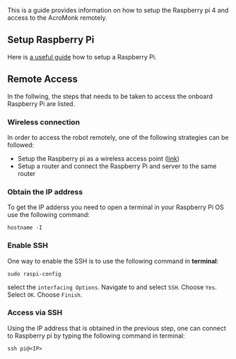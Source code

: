 This is a guide provides information on how to setup the Raspberry pi 4 and access to the AcroMonk remotely. 

## Setup Raspberry Pi
Here is [a useful guide](https://projects.raspberrypi.org/en/projects/raspberry-pi-setting-up) how to setup a Raspberry Pi.

## Remote Access
In the follwing, the steps that needs to be taken to access the onboard Raspberry Pi are listed.
### Wireless connection
In order to access the robot remotely, one of the following strategies can be followed:
- Setup the Raspberry pi as a wireless access point ([link](https://raspberrypi-guide.github.io/networking/create-wireless-access-point))
- Setup a router and connect the Raspberry Pi and server to the same router
### Obtain the IP address
To get the IP adderss you need to open a terminal in your Raspberry Pi OS use the following command:
```
hostname -I
```
### Enable SSH
One way to enable the SSH is to use the following command in **terminal**:
```
sudo raspi-config
```
select the `interfacing Options`. Navigate to and select `SSH`. Choose `Yes`. Select `OK`. Choose `Finish`.

### Access via SSH

Using the IP address that is obtained in the previous step, one can connect to Raspberry pi by typing the following command in terminal:

```
ssh pi@<IP>
```